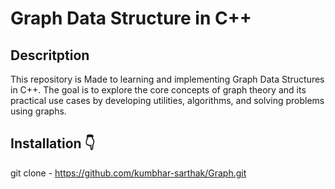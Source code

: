 # Graph Data Structure in C++

## Descritption
This repository is Made to learning and implementing Graph Data Structures in C++.
The goal is to explore the core concepts of graph theory and its practical use cases by developing utilities, algorithms, and solving problems using graphs.






## Installation 👇

git clone - https://github.com/kumbhar-sarthak/Graph.git
